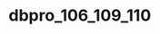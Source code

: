 # dbpro_106_109_110

<add name="DB44Entities" connectionString="metadata=res://*/DB44Model.csdl|res://*/DB44Model.ssdl|res://*/DB44Model.msl;provider=System.Data.SqlClient;provider connection string=&quot;data source=DESKTOP-P4KMVN9;initial catalog=DB44;user id=sa;password=12345;MultipleActiveResultSets=True;App=EntityFramework&quot;" providerName="System.Data.EntityClient" />

<add name="DB44Entities" connectionString="metadata=res://*/DB44Model.csdl|res://*/DB44Model.ssdl|res://*/DB44Model.msl;provider=System.Data.SqlClient;provider connection string=&quot;data source=DESKTOP-4GO5058\SQLEXPRESS;initial catalog=DB44;integrated security=True;MultipleActiveResultSets=True;App=EntityFramework&quot;" providerName="System.Data.EntityClient" />